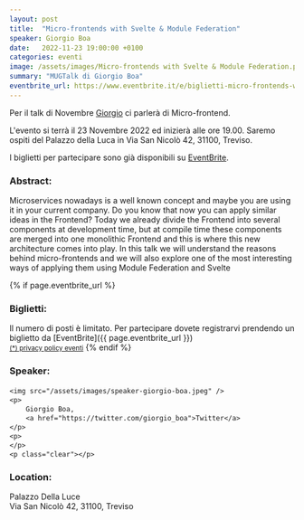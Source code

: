 ```yaml
---
layout: post
title:  "Micro-frontends with Svelte & Module Federation"
speaker: Giorgio Boa
date:   2022-11-23 19:00:00 +0100
categories: eventi
image: /assets/images/Micro-frontends with Svelte & Module Federation.png
summary: "MUGTalk di Giorgio Boa"
eventbrite_url: https://www.eventbrite.it/e/biglietti-micro-frontends-with-svelte-module-federation-456131520657
---
```

Per il talk di Novembre [Giorgio](#speaker) ci parlerà di Micro-frontend.

L'evento si terrà il 23 Novembre 2022 ed inizierà alle ore 19.00. Saremo ospiti del Palazzo della Luca in Via San Nicolò 42, 
31100, Treviso.

I biglietti per partecipare sono già disponibili su [EventBrite](#tickets).

<h3>Abstract:</h3>

Microservices nowadays is a well known concept and maybe you are using it in your current company.
Do you know that now you can apply similar ideas in the Frontend?
Today we already divide the Frontend into several components at development time, but at compile time these components are merged into one monolithic Frontend and this is where this new architecture comes into play.
In this talk we will understand the reasons behind micro-frontends and we will also explore one of the most interesting ways of applying them using Module Federation and Svelte

{% if page.eventbrite_url %}
<a id="tickets"></a>
<h3>Biglietti:</h3>
Il numero di posti è limitato. Per partecipare dovete registrarvi prendendo un biglietto da [EventBrite]({{ page.eventbrite_url }})<br/>
<small><a href="#privacy-policy">(*) privacy policy eventi</a></small>
{% endif %}


<a id="speaker"></a>
<h3>Speaker:</h3>

<div class="speaker-container">

    <img src="/assets/images/speaker-giorgio-boa.jpeg" />
    <p>
        Giorgio Boa,
        <a href="https://twitter.com/giorgio_boa">Twitter</a>
    </p>
    <p>
    </p>
    <p class="clear"></p>

</div>

<a id="location"></a>
<h3>Location:</h3>

Palazzo Della Luce<br />
Via San Nicolò 42, 31100, Treviso